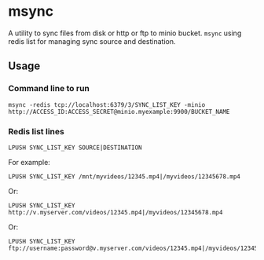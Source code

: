 # msync
A utility to sync files from disk or http or ftp to minio bucket. `msync` using redis list for managing sync source and destination.

## Usage

### Command line to run
```shell
msync -redis tcp://localhost:6379/3/SYNC_LIST_KEY -minio http://ACCESS_ID:ACCESS_SECRET@minio.myexample:9900/BUCKET_NAME
```

### Redis list lines
```redis
LPUSH SYNC_LIST_KEY SOURCE|DESTINATION
```
For example:
```redis
LPUSH SYNC_LIST_KEY /mnt/myvideos/12345.mp4|/myvideos/12345678.mp4
```
Or:
```redis
LPUSH SYNC_LIST_KEY http://v.myserver.com/videos/12345.mp4|/myvideos/12345678.mp4
```
Or:
```redis
LPUSH SYNC_LIST_KEY ftp://username:password@v.myserver.com/videos/12345.mp4|/myvideos/12345678.mp4
```